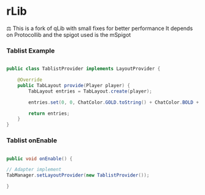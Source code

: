 # rLib
 ⚖️ This is a fork of qLib with small fixes for better performance
     It depends on Protocollib and the spigot used is the mSpigot



### Tablist Example

```java

public class TablistProvider implements LayoutProvider {

    @Override
    public TabLayout provide(Player player) {
        TabLayout entries = TabLayout.create(player);

        entries.set(0, 0, ChatColor.GOLD.toString() + ChatColor.BOLD + "Test");

        return entries;
    }
}

```

### Tablist onEnable

```java

public void onEnable() {

// Adapter implement
TabManager.setLayoutProvider(new TablistProvider());

}

```

